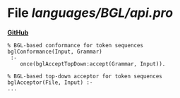 # File _languages/BGL/api.pro_
**[GitHub](https://github.com/softlang/yas/blob/master/languages/BGL/api.pro)**
```
% BGL-based conformance for token sequences
bglConformance(Input, Grammar) 
 :-
    once(bglAcceptTopDown:accept(Grammar, Input)).
    
% BGL-based top-down acceptor for token sequences
bglAcceptor(File, Input) :-
...
```
